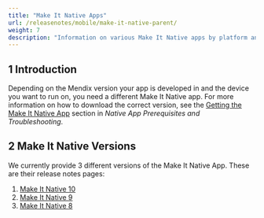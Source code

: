 ```yaml
---
title: "Make It Native Apps"
url: /releasenotes/mobile/make-it-native-parent/
weight: 7
description: "Information on various Make It Native apps by platform and version."
---
```


## 1 Introduction

Depending on the Mendix version your app is developed in and the device you want to run on, you need a different Make It Native app. For more information on how to download the correct version, see the [Getting the Make It Native App](/refguide/mobile/getting-started-with-mobile/prerequisites/#get-min-app) section in *Native App Prerequisites and Troubleshooting*.

## 2 Make It Native Versions

We currently provide 3 different versions of the Make It Native App. These are their release notes pages:

1. [Make It Native 10](/releasenotes/mobile/make-it-native-10/)
1. [Make It Native 9](/releasenotes/mobile/make-it-native-9/)
1. [Make It Native 8](/releasenotes/mobile/make-it-native-app/)
